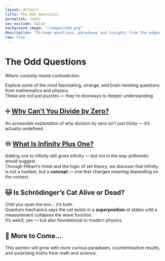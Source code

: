 ```yaml
---
layout: default
title: The Odd Questions
permalink: /odd/
nav_exclude: false
background_image: "/images/odd.png"
description: "Strange questions, paradoxes and insights from the edges of mathematics and physics."
raw: true
---
```


<div class="content-box">

# The Odd Questions

_Where curiosity meets contradiction._

Explore some of the most fascinating, strange, and brain-twisting questions from mathematics and physics.  
These are not just puzzles — they're doorways to deeper understanding.

</div>

<div class="content-box">

## ➗ [Why Can’t You Divide by Zero?](/odd/divide-by-zero/)

An accessible explanation of why division by zero isn’t just tricky — it’s actually undefined.

</div>

<div class="content-box">

## ♾️ [What Is Infinity Plus One?](/odd/infinity-plus-one/)

Adding one to infinity still gives infinity — but not in the way arithmetic would suggest.  
Through Hilbert’s Hotel and the logic of set theory, we discover that infinity is not a number, but a **concept** — one that changes meaning depending on the context.

</div>

<div class="content-box">

## 🐱 Is Schrödinger’s Cat Alive or Dead?

Until you open the box... it’s both.  
Quantum mechanics says the cat exists in a **superposition** of states until a measurement collapses the wave function.  
It’s weird, yes — but also foundational to modern physics.

</div>

<div class="content-box">

## 🔮 More to Come...

This section will grow with more curious paradoxes, counterintuitive results, and surprising truths from math and science.

</div>
